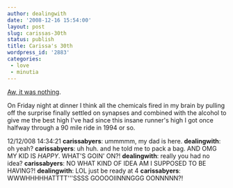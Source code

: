 ```yaml
---
author: dealingwith
date: '2008-12-16 15:54:00'
layout: post
slug: carissas-30th
status: publish
title: Carissa's 30th
wordpress_id: '2883'
categories:
 - love
 - minutia
---
```


[Aw, it was nothing][1].

On Friday night at dinner I think all the chemicals fired in my brain by
pulling off the surprise finally settled on synapses and combined with the
alcohol to give me the best high I've had since this insane runner's high I
got once halfway through a 90 mile ride in 1994 or so.

12/12/008 14:34:21 **carissabyers**: ummmmm, my dad is here. **dealingwith**:
oh yeah? **carissabyers**: uh huh. and he told me to pack a bag. AND OMG MY
KID IS *HAPPY*. WHAT'S GOIN' ON?! **dealingwith**: really you had no idea?
**carissabyers**: NO WHAT KIND OF IDEA AM I SUPPOSED TO BE HAVING?!
**dealingwith**: LOL just be ready at 4 **carissabyers**: WWWHHHHHATTTT'''SSSS
GOOOOIINNNGGG OONNNNN?!

   [1]: http://carissabyers.blogspot.com/2008/12/thirty.html

